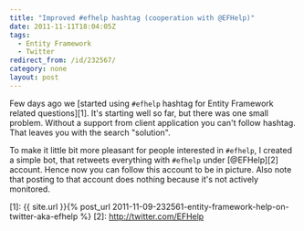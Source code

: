 ```yaml
---
title: "Improved #efhelp hashtag (cooperation with @EFHelp)"
date: 2011-11-11T18:04:05Z
tags:
  - Entity Framework
  - Twitter
redirect_from: /id/232567/
category: none
layout: post
---
```

Few days ago we [started using `#efhelp` hashtag for Entity Framework related questions][1]. It's starting well so far, but there was one small problem. Without a support from client application you can't follow hashtag. That leaves you with the search "solution".

To make it little bit more pleasant for people interested in `#efhelp`, I created a simple bot, that retweets everything with `#efhelp` under [@EFHelp][2] account. Hence now you can follow this account to be in picture. Also note that posting to that account does nothing because it's not actively monitored.

[1]: {{ site.url }}{% post_url 2011-11-09-232561-entity-framework-help-on-twitter-aka-efhelp %}
[2]: http://twitter.com/EFHelp